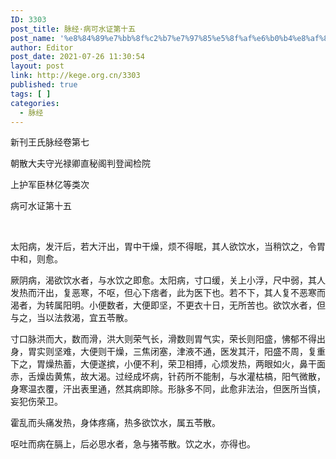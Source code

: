 ```yaml
---
ID: 3303
post_title: 脉经·病可水证第十五
post_name: '%e8%84%89%e7%bb%8f%c2%b7%e7%97%85%e5%8f%af%e6%b0%b4%e8%af%81%e7%ac%ac%e5%8d%81%e4%ba%94'
author: Editor
post_date: 2021-07-26 11:30:54
layout: post
link: http://kege.org.cn/3303
published: true
tags: [ ]
categories:
  - 脉经
---
```

新刊王氏脉经卷第七

朝散大夫守光禄卿直秘阁判登闻检院

上护军臣林亿等类次

病可水证第十五

&nbsp;
<p class="content">太阳病，发汗后，若大汗出，胃中干燥，烦不得眠，其人欲饮水，当稍饮之，令胃中和，则愈。</p>
<p class="content">厥阴病，渴欲饮水者，与水饮之即愈。太阳病，寸口缓，关上小浮，尺中弱，其人发热而汗出，复恶寒，不呕，但心下痞者，此为医下也。若不下，其人复不恶寒而渴者，为转属阳明。小便数者，大便即坚，不更衣十日，无所苦也。欲饮水者，但与之，当以法救渴，宜五苓散。</p>
<p class="content">寸口脉洪而大，数而滑，洪大则荣气长，滑数则胃气实，荣长则阳盛，怫郁不得出身，胃实则坚难，大便则干燥，三焦闭塞，津液不通，医发其汗，阳盛不周，复重下之，胃燥热蓄，大便遂摈，小便不利，荣卫相搏，心烦发热，两眼如火，鼻干面赤，舌燥齿黄焦，故大渴。过经成坏病，针药所不能制，与水灌枯槁，阳气微散，身寒温衣覆，汗出表里通，然其病即除。形脉多不同，此愈非法治，但医所当慎，妄犯伤荣卫。</p>
<p class="content">霍乱而头痛发热，身体疼痛，热多欲饮水，属五苓散。</p>
<p class="content">呕吐而病在膈上，后必思水者，急与猪苓散。饮之水，亦得也。</p>